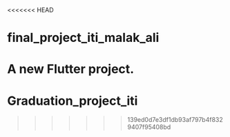<<<<<<< HEAD
# final_project_iti_malak_ali

A new Flutter project.
=======
# Graduation_project_iti
>>>>>>> 139ed0d7e3df1db93af797b4f8329407f95408bd
